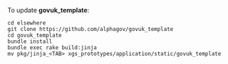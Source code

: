 To update **govuk_template**:

    cd elsewhere
    git clone https://github.com/alphagov/govuk_template
    cd govuk_template
    bundle install
    bundle exec rake build:jinja
    mv pkg/jinja_<TAB> xgs_prototypes/application/static/govuk_template
